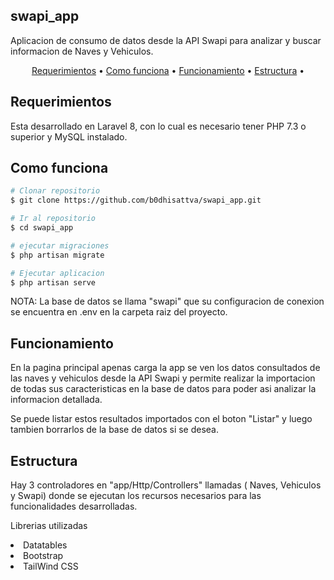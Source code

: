## swapi_app
Aplicacion de consumo de datos desde la API Swapi para analizar y buscar informacion de Naves y Vehiculos.

<p align="center">
  <a href="#Requerimientos">Requerimientos</a> •
  <a href="#como-funciona">Como funciona</a> •
  <a href="#funcionamiento">Funcionamiento</a> •
  <a href="#estructura">Estructura</a> •

</p>


## Requerimientos

Esta desarrollado en Laravel 8, con lo cual es necesario tener PHP 7.3 o superior y MySQL instalado.

## Como funciona

```bash
# Clonar repositorio
$ git clone https://github.com/b0dhisattva/swapi_app.git

# Ir al repositorio
$ cd swapi_app

# ejecutar migraciones
$ php artisan migrate

# Ejecutar aplicacion
$ php artisan serve
```

NOTA: La base de datos se llama "swapi" que su configuracion de conexion se encuentra en .env en la carpeta raiz del proyecto.

## Funcionamiento

En la pagina principal apenas carga la app se ven los datos consultados de las naves y vehiculos desde la API Swapi y permite realizar la importacion de todas sus caracteristicas en la base de datos para poder asi analizar la informacion detallada.

Se puede listar estos resultados importados con el boton "Listar" y luego tambien borrarlos de la base de datos si se desea.

## Estructura

Hay 3 controladores en "app/Http/Controllers" llamadas ( Naves, Vehiculos y Swapi) donde se ejecutan los recursos necesarios para las funcionalidades desarrolladas.

Librerias utilizadas

<li>Datatables</li>
<li>Bootstrap</li>
<li>TailWind CSS</li>
